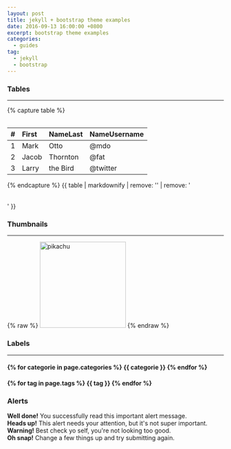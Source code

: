 ```yaml
---
layout: post
title: jekyll + bootstrap theme examples
date: 2016-09-13 16:00:00 +0800
excerpt: bootstrap theme examples
categories:
  - guides
tag:
  - jekyll
  - bootstrap
---
```


### Tables

---

<div class="row">
  <div class="col-md-6">
    <table class="table table-striped">
{% capture table %}

|\#|First|NameLast|NameUsername|
|---:|:---|:---|:---|
|1|Mark|Otto|@mdo|
|2|Jacob|Thornton|@fat|
|3|Larry|the Bird|@twitter|

{% endcapture %}
{{ table | markdownify | remove: '<table>' | remove: '</table>' }}
    </table>
  </div>
</div>

### Thumbnails

---

{% raw %}
<img src="/blog/assets/images/188915-pokemon-go/png/pikachu.png" class="img-thumbnail" alt="pikachu" height="200" width="200">
{% endraw %}

### Labels

---

<h4>
{% for categorie in page.categories %}
  <span class="label label-default">{{ categorie }}</span>
{% endfor %}
</h4>

<h4>
{% for tag in page.tags %}
  <span class="label label-info">{{ tag }}</span>
{% endfor %}
</h4>

### Alerts

<div class="page-header">
</div>
<div class="alert alert-success" role="alert">
<strong>Well done!</strong> You successfully read this important alert message.
</div>
<div class="alert alert-info" role="alert">
<strong>Heads up!</strong> This alert needs your attention, but it's not super important.
</div>
<div class="alert alert-warning" role="alert">
<strong>Warning!</strong> Best check yo self, you're not looking too good.
</div>
<div class="alert alert-danger" role="alert">
<strong>Oh snap!</strong> Change a few things up and try submitting again.
</div>
